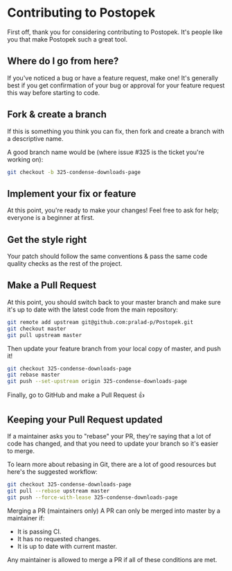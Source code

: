 # Contributing to Postopek

First off, thank you for considering contributing to Postopek. It's people like you that make Postopek such a great tool.

## Where do I go from here?

If you've noticed a bug or have a feature request, make one! It's generally best if you get confirmation of your bug or approval for your feature request this way before starting to code.

## Fork & create a branch

If this is something you think you can fix, then fork and create a branch with a descriptive name.

A good branch name would be (where issue #325 is the ticket you're working on):

```sh
git checkout -b 325-condense-downloads-page
```

## Implement your fix or feature
At this point, you're ready to make your changes! Feel free to ask for help; everyone is a beginner at first.

## Get the style right
Your patch should follow the same conventions & pass the same code quality checks as the rest of the project.

## Make a Pull Request
At this point, you should switch back to your master branch and make sure it's up to date with the latest code from the main repository:

```sh
git remote add upstream git@github.com:pralad-p/Postopek.git
git checkout master
git pull upstream master
```

Then update your feature branch from your local copy of master, and push it!

```sh
git checkout 325-condense-downloads-page
git rebase master
git push --set-upstream origin 325-condense-downloads-page
```

Finally, go to GitHub and make a Pull Request 👍

## Keeping your Pull Request updated
If a maintainer asks you to "rebase" your PR, they're saying that a lot of code has changed, and that you need to update your branch so it's easier to merge.

To learn more about rebasing in Git, there are a lot of good resources but here's the suggested workflow:

```sh
git checkout 325-condense-downloads-page
git pull --rebase upstream master
git push --force-with-lease 325-condense-downloads-page
```

Merging a PR (maintainers only)
A PR can only be merged into master by a maintainer if:
- It is passing CI.
- It has no requested changes.
- It is up to date with current master.

Any maintainer is allowed to merge a PR if all of these conditions are met.
